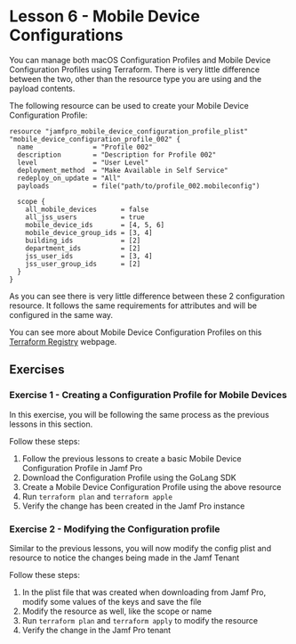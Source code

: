 # Lesson 6 - Mobile Device Configurations

You can manage both macOS Configuration Profiles and Mobile Device Configuration Profiles using Terraform. There is very little difference between the two, other than the resource type you are using and the payload contents.

The following resource can be used to create your Mobile Device Configuration Profile:

```
resource "jamfpro_mobile_device_configuration_profile_plist" "mobile_device_configuration_profile_002" {
  name               = "Profile 002"
  description        = "Description for Profile 002"
  level              = "User Level"
  deployment_method  = "Make Available in Self Service"
  redeploy_on_update = "All"
  payloads           = file("path/to/profile_002.mobileconfig")

  scope {
    all_mobile_devices      = false
    all_jss_users           = true
    mobile_device_ids       = [4, 5, 6]
    mobile_device_group_ids = [3, 4]
    building_ids            = [2]
    department_ids          = [2]
    jss_user_ids            = [3, 4]
    jss_user_group_ids      = [2]
  }
}
```

As you can see there is very little difference between these 2 configuration resource. It follows the same requirements for attributes and will be configured in the same way.

You can see more about Mobile Device Configuration Profiles on this [Terraform Registry](https://registry.terraform.io/providers/deploymenttheory/jamfpro/latest/docs/resources/mobile_device_configuration_profile_plist) webpage.

## Exercises

### Exercise 1 - Creating a Configuration Profile for Mobile Devices

In this exercise, you will be following the same process as the previous lessons in this section.

Follow these steps:

1. Follow the previous lessons to create a basic Mobile Device Configuration Profile in Jamf Pro
2. Download the Configuration Profile using the GoLang SDK
3. Create a Mobile Device Configuration Profile using the above resource
4. Run `terraform plan` and `terraform apple`
5. Verify the change has been created in the Jamf Pro instance

### Exercise 2 - Modifying the Configuration profile

Similar to the previous lessons, you will now modify the config plist and resource to notice the changes being made in the Jamf Tenant

Follow these steps:

1. In the plist file that was created when downloading from Jamf Pro, modify some values of the keys and save the file
2. Modify the resource as well, like the scope or name
3. Run `terraform plan` and `terraform apply` to modify the resource
4. Verify the change in the Jamf Pro tenant
